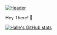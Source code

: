 [![Header](https://user-images.githubusercontent.com/104602018/166294709-a5c3f01b-b666-4c64-9091-e8c6d29bb3b9.gif "Header")](https://www.linkedin.com/in/halle-pang/)


Hey There! 👋


<!--
**thisishalle/thisishalle** is a ✨ _special_ ✨ repository because its `README.md` (this file) appears on your GitHub profile.

Here are some ideas to get you started:

- 🔭 I’m currently working on ...
- 🌱 I’m currently learning ...
- 👯 I’m looking to collaborate on ...
- 🤔 I’m looking for help with ...
- 💬 Ask me about ...
- 📫 How to reach me: ...
- 😄 Pronouns: ...
- ⚡ Fun fact: ...
-->

[![Halle's GitHub stats](https://github-readme-stats.vercel.app/api?username=thisishalle)](https://github.com/anuraghazra/github-readme-stats)
